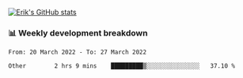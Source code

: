 [![Erik's GitHub stats](https://github-readme-stats.vercel.app/api?username=erik-petrov&theme=nightowl&show_icons=true)](https://github.com/anuraghazra/github-readme-stats)

### 📊 Weekly development breakdown
<!--START_SECTION:waka-->

```text
From: 20 March 2022 - To: 27 March 2022

Other        2 hrs 9 mins    █████████▒░░░░░░░░░░░░░░░   37.10 %
```

<!--END_SECTION:waka-->

